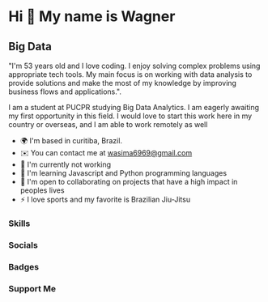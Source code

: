 Hi 👋 My name is Wagner
==========================

Big Data 
------------------------------------

"I'm 53 years old and I love coding. I enjoy solving complex problems using appropriate tech tools. My main focus is on working with data analysis to provide solutions and make the most of my knowledge by improving business flows and applications.".

I am a student at PUCPR studying Big Data Analytics.  I am eagerly awaiting my first opportunity in this field. I would love to start this work here in my country or overseas, and I am able to work remotely as well

* 🌍  I'm based in curitiba, Brazil.
* ✉️  You can contact me at wasima6969@gmail.com
* 🚀  I'm currently not working
* 🧠  I'm learning  Javascript and Python programming languages
* 🤝  I'm open to collaborating on projects that have a high impact in peoples lives
* ⚡  I love sports and my favorite is Brazilian Jiu-Jitsu



### Skills



### Socials


### Badges


### Support Me
